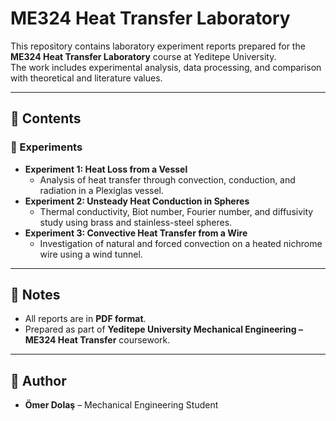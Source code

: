 # ME324 Heat Transfer Laboratory

This repository contains laboratory experiment reports prepared for the **ME324 Heat Transfer Laboratory** course at Yeditepe University.  
The work includes experimental analysis, data processing, and comparison with theoretical and literature values.  

---

## 📄 Contents

### 🔬 Experiments
- **Experiment 1: Heat Loss from a Vessel**  
  - Analysis of heat transfer through convection, conduction, and radiation in a Plexiglas vessel.  
- **Experiment 2: Unsteady Heat Conduction in Spheres**  
  - Thermal conductivity, Biot number, Fourier number, and diffusivity study using brass and stainless-steel spheres.  
- **Experiment 3: Convective Heat Transfer from a Wire**  
  - Investigation of natural and forced convection on a heated nichrome wire using a wind tunnel.  

---

## 📝 Notes
- All reports are in **PDF format**.  
- Prepared as part of **Yeditepe University Mechanical Engineering – ME324 Heat Transfer** coursework.  

---

## 📌 Author
- **Ömer Dolaş** – Mechanical Engineering Student  
